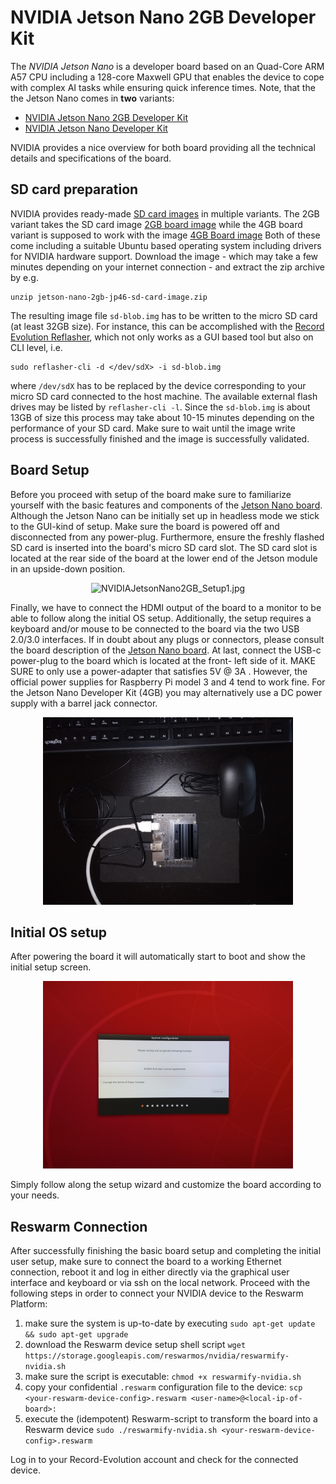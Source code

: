 
# NVIDIA Jetson Nano 2GB Developer Kit

The _NVIDIA Jetson Nano_ is a developer board based on an Quad-Core ARM A57 CPU
including a 128-core Maxwell GPU that enables the device to cope with complex AI
tasks while ensuring quick inference times. Note, that the the Jetson Nano comes
in **two** variants:

- [NVIDIA Jetson Nano 2GB Developer Kit](https://developer.nvidia.com/embedded/jetson-nano-2gb-developer-kit)
- [NVIDIA Jetson Nano Developer Kit](https://developer.nvidia.com/embedded/jetson-nano-developer-kit)

NVIDIA provides a nice overview for both board providing all the technical
details and specifications of the board.

## SD card preparation

NVIDIA provides ready-made
[SD card images](https://developer.nvidia.com/embedded/jetpack#install) in
multiple variants. The 2GB variant takes the SD card image
[2GB board image](https://developer.nvidia.com/jetson-nano-2gb-sd-card-image)
while the 4GB board variant is supposed to work with the image
[4GB Board image](https://developer.nvidia.com/jetson-nano-sd-card-image)
Both of these come including a suitable Ubuntu based operating system including
drivers for NVIDIA hardware support. Download the image - which may take a few
minutes depending on your internet connection - and extract the zip archive by
e.g.

```
unzip jetson-nano-2gb-jp46-sd-card-image.zip
```

The resulting image file `sd-blob.img` has to be written to the micro SD card
(at least 32GB size). For instance, this can be accomplished with the
[Record Evolution Reflasher](https://www.record-evolution.de/en/introducing-the-record-evolution-reflasher-or-how-we-built-the-worlds-best-flashing-app-for-iot-devices/),
which not only works as a GUI based tool but also on CLI level, i.e.

```
sudo reflasher-cli -d </dev/sdX> -i sd-blob.img
```

where `/dev/sdX` has to be replaced by the device corresponding to your micro SD
card connected to the host machine. The available external flash drives may be
listed by `reflasher-cli -l`. Since the `sd-blob.img` is about 13GB of size this
process may take about 10-15 minutes depending on the performance of your SD
card. Make sure to wait until the image write process is successfully finished
and the image is successfully validated.

## Board Setup

Before you proceed with setup of the board make sure to familiarize yourself with
the basic features and components of the
[Jetson Nano board](https://developer.nvidia.com/embedded/learn/jetson-nano-2gb-devkit-user-guide#id-.JetsonNano2GBDeveloperKitUserGuidevbatuu_v1.0-Introduction).
Although the Jetson Nano can be initially set up in headless mode we stick to
the GUI-kind of setup. Make sure the board is powered off and disconnected from
any power-plug. Furthermore, ensure the freshly flashed SD card is inserted into
the board's micro SD card slot. The SD card slot is located at the rear side of
the board at the lower end of the Jetson module in an upside-down position.

<p align="center">
  <img
    alt="NVIDIAJetsonNano2GB_Setup1.jpg"
    src="./IMG_20211020_165614970.jpg"
    width="400"
  />
</p>

Finally, we have to connect the HDMI output of the board to a monitor to be able
to follow along the initial OS setup. Additionally, the setup requires a
keyboard and/or mouse to be connected to the board via the two USB 2.0/3.0
interfaces. If in doubt about any plugs or connectors, please consult the board
description of the
[Jetson Nano board](https://developer.nvidia.com/embedded/learn/jetson-nano-2gb-devkit-user-guide#id-.JetsonNano2GBDeveloperKitUserGuidevbatuu_v1.0-Introduction).
At last, connect the USB-c power-plug to the board which is located at the front-
left side of it. MAKE SURE to only use a power-adapter that satisfies 5V @ 3A .
However, the official power supplies for Raspberry Pi model 3 and 4 tend to work
fine. For the Jetson Nano Developer Kit (4GB) you may alternatively use a DC
power supply with a barrel jack connector.

<p align="center">
  <img
    alt="NVIDIAJetsonNano2GB_Setup2.jpg"
    src="./IMG_20211020_172132679.jpg"
    width="400"
  />
</p>

## Initial OS setup

After powering the board it will automatically start to boot and show the initial
setup screen.

<p align="center">
  <img
    alt="NVIDIAJetsonNano2GB_Setup3.jpg"
    src="./IMG_20211020_172433089.jpg"
    width="400"
  />
</p>

Simply follow along the setup wizard and customize the board according to
your needs.

## Reswarm Connection

After successfully finishing the basic board setup and completing the initial
user setup, make sure to connect the board to a working Ethernet connection,
reboot it and log in either directly via the graphical user interface and keyboard
or via ssh on the local network. Proceed with the following steps in order
to connect your NVIDIA device to the Reswarm Platform:

1. make sure the system is up-to-date by executing
	`sudo apt-get update && sudo apt-get upgrade`
1. download the Reswarm device setup shell script
	`wget https://storage.googleapis.com/reswarmos/nvidia/reswarmify-nvidia.sh`
1. make sure the script is executable:
	`chmod +x reswarmify-nvidia.sh`
1. copy your confidential `.reswarm` configuration file to the device:
	`scp <your-reswarm-device-config>.reswarm <user-name>@<local-ip-of-board>:`
1. execute the (idempotent) Reswarm-script to transform the board into a Reswarm device
	`sudo ./reswarmify-nvidia.sh <your-reswarm-device-config>.reswarm`

Log in to your Record-Evolution account and check for the connected device.
